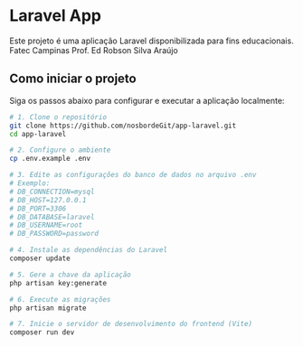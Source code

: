 # Laravel App

Este projeto é uma aplicação Laravel disponibilizada para fins educacionais.
Fatec Campinas 
Prof. Ed Robson Silva Araújo

## Como iniciar o projeto

Siga os passos abaixo para configurar e executar a aplicação localmente:

```bash
# 1. Clone o repositório
git clone https://github.com/nosbordeGit/app-laravel.git
cd app-laravel

# 2. Configure o ambiente
cp .env.example .env

# 3. Edite as configurações do banco de dados no arquivo .env
# Exemplo:
# DB_CONNECTION=mysql
# DB_HOST=127.0.0.1
# DB_PORT=3306
# DB_DATABASE=laravel
# DB_USERNAME=root
# DB_PASSWORD=password

# 4. Instale as dependências do Laravel
composer update

# 5. Gere a chave da aplicação
php artisan key:generate

# 6. Execute as migrações
php artisan migrate

# 7. Inicie o servidor de desenvolvimento do frontend (Vite)
composer run dev
